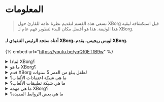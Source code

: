 # المعلومات

> تسعى هذه القسم لتقديم نظرة عامة للقارئ حول XBorg قبل استكشافه لبقية هذا الوثيقة. هذا هو أفضل مكان للبدء لتطوير فهم عام لـ XBorg.

#### أدناه ستجد الرئيس التنفيذي لـ XBorg، لويس ريجيس، يقدم XBorg.

{% embed url="https://youtu.be/yqQf0ETfB9w" %}

<details>

<summary>لماذا XBorg؟</summary>

في المجتمع الحالي، حيث يصبح الوقت الفراغي أكثر وفرة، يقضي اللاعبون ساعات لا تحصى في عوالم الألعاب. ومع ذلك، يتم تقدير البيانات التي تنشأ من هذه التجارب بشكل غير كاف ومتفرقة عبر العديد من الألعاب. يدرك XBorg قيمة وقت اللاعبين ويسعى لجعل بياناتهم ذات مغزى وقيمة.

تتعقد مشكلة تجزئة بيانات اللاعبين بحقيقة أن اللاعبين لا يتم مكافأتهم دائمًا على مساهماتهم في نجاح اللعبة. على الرغم من أنهم جزء لا يتجزأ من نظام الألعاب، فإن اللاعبين غالبًا ما يفشلون في إدراك أي قيمة تولدها لعبهم. هذه المشكلة الكبيرة تؤثر على العديد من اللاعبين وتستدعي حلاً.

</details>

<details>

<summary>ما هو XBorg؟</summary>

XBorg يقوم بثورة في صناعة الألعاب من خلال تمكين اللاعبين من إنشاء هويتهم الرقمية للألعاب من خلال شبكة اعتمادات. إنه يمهد الطريق لجيل جديد من تطبيقات الألعاب المحسنة وحالات الاستخدام.

مع إمكانية جذب عشرات الملايين من اللاعبين إلى نظام Web3، فإن XBorg مستعدة لتحويل مستقبل الألعاب كما نعرفها.

يدعم XBorg أفضل العلامات التجارية والمستثمرين في Web3 ويضم أكثر اللاعبين تنافسية في ألعاب Web3.

</details>

<details>

<summary>قدم XBorg لطفل يبلغ من العمر 5 سنوات</summary>

مرحبًا يا صغيري! هل لعبت أي ألعاب على جهازك اللوحي أو هاتفك؟ حسنًا، هناك شيء جديد ورائع يسمى XBorg والذي سيجعل تجربتك في الألعاب أكثر متعة!

XBorg هو أداة خاصة تساعدك على إنشاء شخصيتك الرقمية الخاصة التي يمكنك استخدامها للعب الألعاب. إنها مثل صنع بطل خارق خاص بك!

وأفضل جزء هو أن بطلك الخارق يمنحك قوى خارقة في تطبيقات الألعاب الأخرى الرائعة أيضًا. إنها مثل إعطاء قوى خارقة لكل لاعب على وجه الكوكب.

XBorg يحظى بدعم بعض الأشخاص المهمين والذكاء الذين يعتقدون أنه سيغير طريقة لعبنا الألعاب في المستقبل. لذا استعد، لأن XBorg سيكون أمرًا كبيرًا حقًا!

</details>

<details>

<summary>ما هي شبكة اعتمادات الألعاب؟</summary>

شبكة اعتمادات الألعاب هي مثل مركز بيانات الألعاب الشخصي لكل لاعب. إنها تجمع جميع اعتمادات الألعاب الخاصة بهم من الألعاب والتطبيقات المختلفة في هوية واحدة، مثل أدائهم في لعبة، والمجتمعات الألعاب التي ينتمون إليها، وعدد البطولات التي فازوا بها. إنها الهوية الرقمية للاعبين.

يتتبع نظامنا ثلاثة أنواع من بيانات المستخدم:

1. المشاركة في الرياضات الإلكترونية
2. أداء الألعاب
3. النشاط الاجتماعي / الجماهيري

نجمع هذه البيانات من منصات شهيرة مثل Steam و FaceIt و Riot Games و Twitter و Discord ومصادر سلسلة الكتل.

من الناحية التقنية، تستخدم شبكة اعتمادات الألعاب الرموز المرتبطة بالروح (NFTs غير القابلة للتحويل) لتخزين بياناتهم بأمان. يضمن مجمع البيانات المتقدم لدينا، XBorg، أن اللاعبين يمتلكون بياناتهم بالكامل.

شبكة اعتمادات الألعاب هي الكتلة الأساسية التي تسمح بإنشاء تطبيقات ألعاب محسنة وألعاب متصلة بهوية اللاعبين.

لذا، تخيل بروتوكول Lens للألعاب.

</details>

<details>

<summary>ما هي شبكة تطبيقات الألعاب؟</summary>

شبكة تطبيقات الألعاب هي مجموعة من تطبيقات الألعاب التي تستخدم هوية اللاعب الرقمية. يمكن استخدام شبكة اعتماداتنا لإنشاء تطبيقات ألعاب متقدمة أكثر، مثل منصة البطولات التي تطابق اللاعبين بناءً على تاريخهم، أو منصة إطلاق GameFi soulbound، أو تطبيق مواعدة الألعاب التي تطابق اللاعبين بناءً على اعتماداتهم. يمكن للعلامات التجارية أيضًا استخدام هذه الشبكة لاستقطاب المستخدمين بناءً على بيانات اللاعب. تقدم شبكة تطبيقات الألعاب إمكانيات لا حصر لها لتجربة ألعاب شخصية وممتعة أكثر.

نحن نعتزم استخدام شبكة الاعتمادات بدون إذن بحيث يمكن لأي مطورين بناء تطبيقات جديدة رائعة :)

</details>

<details>

<summary>ما هي مهمة XBorg؟</summary>

مهمتنا في XBorg هي تمكين اللاعبين على مستوى العالم من خلال توفير فرص الملكية والحوكمة وتجارب المستخدم الفائقة. نحن نؤمن بقوة بأن مستقبل الألعاب يكمن في أيدي اللاعبين، ونحن ملتزمون بأن نكون المنصة التي يمكن لهم من خلالها إنشاء وامتلاك حالات استخدام جديدة لصناعة الألعاب.

في XBorg، نعطي أولوية لاحتياجات لاعبينا ونسعى لإنشاء بيئة تعزز التعاون والحوكمة المفتوحة واللامركزية والابتكار. هدفنا هو بناء مجتمع عالمي من اللاعبين الذين يمكنهم أن يتولوا تجاربهم في الألعاب، ويخلقوا تطبيقاتهم، ويساهموا في نمو الصناعة.

نحن ملتزمون بتحقيق ذلك من خلال العمل عن كثب مع لاعبينا لإنشاء عالم أفضل للاعبي الألعاب في كل مكان.

</details>

<details>

<summary>ما هي بعض الروابط المفيدة؟</summary>

* [**الموقع الإلكتروني**](https://www.xborg.com)&#x20;
* [**تويتر**](https://twitter.com/xborg\_official)
* [**ديسكورد**](https://discord.com/invite/xborg)&#x20;
* [**يوتيوب**](https://www.youtube.com/@xborgofficial)
* [**تويتش**](https://www.twitch.tv/xborgofficial)
* [**ميديوم**](https://medium.com/xborg-official)&#x20;
* [**عرض البيتش**](https://docsend.com/view/5dwn74pn6izud3vb)
* [**تطبيق**](http://gaming.xborg.com/)
* [**منصة الإطلاق**](https://launchpad.xborg.com/)

تم نشر النسخة الأولى من الورقة البيضاء في يوليو 2022 ولكنها تحت المراجعة الآن وسيتم إعادة نشرها حوالي الربع الثاني من عام 2023.

</details>